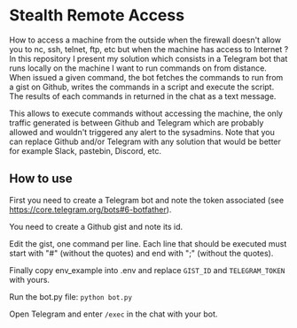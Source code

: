 # Stealth Remote Access


How to access a machine from the outside when the firewall doesn't allow you to nc, ssh, telnet, ftp, etc but when the machine has access to Internet ? In this repository I present my solution which consists in a Telegram bot that runs locally on the machine I want to run commands on from distance. When issued a given command, the bot fetches the commands to run from a gist on  Github, writes the commands in a script and execute the script. The results of each commands in returned in the chat as a text message. 

This allows to execute commands without accessing the machine, the only traffic generated is between Github and Telegram which are probably allowed and wouldn't triggered any alert to the sysadmins. Note that you can replace Github and/or Telegram with any solution that would be better for example Slack, pastebin, Discord, etc. 


## How to use

First you need to create a Telegram bot and note the token associated (see https://core.telegram.org/bots#6-botfather).

You need to create a Github gist and note its id.

Edit the gist, one command per line. Each line that should be executed must start with "#" (without the quotes) and end with ";" (without the quotes). 

Finally copy env_example into .env and replace `GIST_ID` and `TELEGRAM_TOKEN` with yours.

Run the bot.py file: `python bot.py`

Open Telegram and enter `/exec` in the chat with your bot. 

